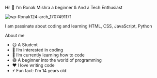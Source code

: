 Hi! 👋
I'm Ronak Mishra
a beginner & And a Tech Enthusiast






![wp-Ronak124-arch_1707491171](https://github.com/Ronak124-arch/Ronak124-arch/assets/135504145/6c89debe-67be-4b0b-9702-8f680929a20c)

I am passinate about coding and learning HTML, CSS, JavaScript, Python








About me

- 😃 A Student
- 👀 I’m interested in coding
- 🌱 I’m currently learning how to code
- 😅 A beginner into the world of programming
- ❤️ I love writing code
- ⚡ Fun fact: I'm 14 years old
